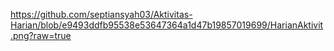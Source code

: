 https://github.com/septiansyah03/Aktivitas-Harian/blob/e9493ddfb95538e53647364a1d47b19857019699/HarianAktivit.png?raw=true
